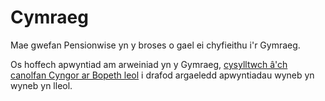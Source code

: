 # Cymraeg

Mae gwefan Pensionwise yn y broses o gael ei chyfieithu i'r Gymraeg.

Os hoffech apwyntiad am arweiniad yn y Gymraeg, [cysylltwch â'ch canolfan Cyngor ar Bopeth leol](http://www.adviceguide.org.uk/cy/wales/about_this_site/get_advice.htm) i drafod argaeledd apwyntiadau wyneb yn wyneb yn lleol.
